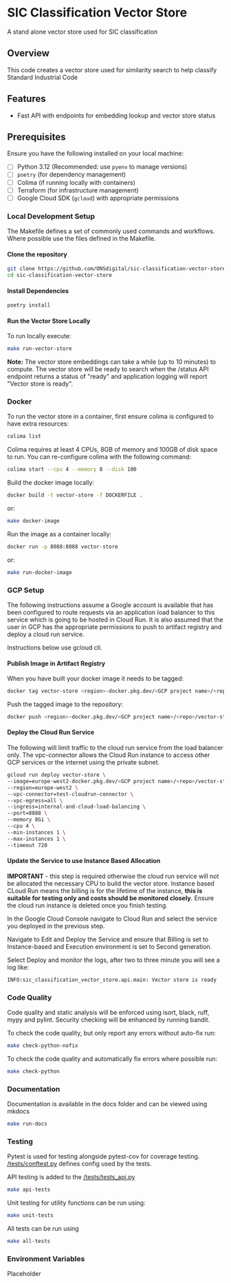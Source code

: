 # SIC Classification Vector Store

A stand alone vector store used for SIC classification

## Overview

This code creates a vector store used for similarity search to help classify Standard Industrial Code

## Features

- Fast API with endpoints for embedding lookup and vector store status

## Prerequisites

Ensure you have the following installed on your local machine:

- [ ] Python 3.12 (Recommended: use `pyenv` to manage versions)
- [ ] `poetry` (for dependency management)
- [ ] Colima (if running locally with containers)
- [ ] Terraform (for infrastructure management)
- [ ] Google Cloud SDK (`gcloud`) with appropriate permissions

### Local Development Setup

The Makefile defines a set of commonly used commands and workflows.  Where possible use the files defined in the Makefile.

#### Clone the repository

```bash
git clone https://github.com/ONSdigital/sic-classification-vector-store.git
cd sic-classification-vector-store
```

#### Install Dependencies

```bash
poetry install
```

#### Run the Vector Store Locally

To run locally execute:

```bash
make run-vector-store
```

**Note:** The vector store embeddings can take a while (up to 10 minutes) to compute. The vector store will be ready to search when the /status API endpoint returns a status of "ready" and application logging will report "Vector store is ready".

### Docker

To run the vector store in a container, first ensure colima is configured to have extra resources:

```bash
colima list
```

Colima requires at least 4 CPUs, 8GB of memory and 100GB of disk space to run. You can re-configure colima with the following command:

```bash
colima start --cpu 4 --memory 8 --disk 100
```

Build the docker image locally:

```bash
docker build -t vector-store -f DOCKERFILE .
```

or:

```bash
make docker-image
```

Run the image as a container locally:

```bash
docker run -p 8088:8088 vector-store
```

or:

```bash
make run-docker-image
```

### GCP Setup

The following instructions assume a Google account is available that has been configured to route requests via an application load balancer to this service which is going to be hosted in Cloud Run.  It is also assumed that the user in GCP has the appropriate permissions to push to artifact registry and deploy a cloud run service.

Instructions below use gcloud cli.

#### Publish Image in Artifact Registry

When you have built your docker image it needs to be tagged:

```bash
docker tag vector-store <region>-docker.pkg.dev/<GCP project name>/<repo>/vector-store:v0.0.1
```

Push the tagged image to the repository:

```bash
docker push <region>-docker.pkg.dev/<GCP project name>/<repo>/vector-store:v0.0.1
```

#### Deploy the Cloud Run Service

The following will limit traffic to the cloud run service from the load balancer only.  The vpc-connector allows the Cloud Run instance to access other GCP services or the internet using the private subnet.

```bash
gcloud run deploy vector-store \
--image=europe-west2-docker.pkg.dev/<GCP project name>/<repo>/vector-store:v0.0.1 \
--region=europe-west2 \
--vpc-connector=test-cloudrun-connector \
--vpc-egress=all \
--ingress=internal-and-cloud-load-balancing \
--port=8088 \
--memory 8Gi \
--cpu 4 \
--min-instances 1 \
--max-instances 1 \
--timeout 720
```

#### Update the Service to use Instance Based Allocation

**IMPORTANT** - this step is required otherwise the cloud run service will not be allocated the necessary CPU to build the vector store.  Instance based CLoud Run means the billing is for the lifetime of the instance, **this is suitable for testing only and costs should be monitored closely**.  Ensure the cloud run instance is deleted once you finish testing.

In the Google Cloud Console navigate to Cloud Run and select the service you deployed in the previous step.

Navigate to Edit and Deploy the Service and ensure that Billing is set to Instance-based and Execution environment is set to Second generation.

Select Deploy and monitor the logs, after two to three minute you will see a log like:

```bash
INFO:sic_classification_vector_store.api.main: Vector store is ready
```

### Code Quality

Code quality and static analysis will be enforced using isort, black, ruff, mypy and pylint. Security checking will be enhanced by running bandit.

To check the code quality, but only report any errors without auto-fix run:

```bash
make check-python-nofix
```

To check the code quality and automatically fix errors where possible run:

```bash
make check-python
```

### Documentation

Documentation is available in the docs folder and can be viewed using mkdocs

```bash
make run-docs
```

### Testing

Pytest is used for testing alongside pytest-cov for coverage testing.  [/tests/conftest.py](/tests/conftest.py) defines config used by the tests.

API testing is added to the [/tests/tests_api.py](./tests/tests_api.py)

```bash
make api-tests
```

Unit testing for utility functions can be run using:

```bash
make unit-tests
```

All tests can be run using

```bash
make all-tests
```

### Environment Variables

Placeholder
